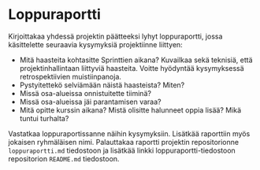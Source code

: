 # Loppuraportti

Kirjoittakaa yhdessä projektin päätteeksi lyhyt loppuraportti, jossa käsittelette seuraavia kysymyksiä projektiinne liittyen:

- Mitä haasteita kohtasitte Sprinttien aikana? Kuvailkaa sekä teknisiä, että projektinhallintaan liittyviä haasteita. Voitte hyödyntää kysymyksessä retrospektiivien muistiinpanoja.
- Pystyitettekö selviämään näistä haasteista? Miten?
- Missä osa-alueissa onnistuitette tiiminä?
- Missä osa-alueissa jäi parantamisen varaa?
- Mitä opitte kurssin aikana? Mistä olisitte halunneet oppia lisää? Mikä tuntui turhalta?

Vastatkaa loppuraportissanne näihin kysymyksiin. Lisätkää raporttiin myös jokaisen ryhmäläisen nimi. Palauttakaa raportti projektin repositorionne `loppuraportti.md` tiedostoon ja lisätkää linkki loppuraportti-tiedostoon repositorion `README.md` tiedostoon.

